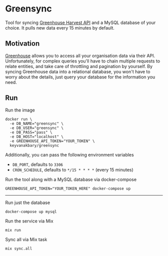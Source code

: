# Greensync

Tool for syncing [Greenhouse Harvest API](https://developers.greenhouse.io/harvest.html) and a MySQL database of your choice. It pulls new data every 15 minutes by default.

## Motivation

[Greenhouse](https://www.greenhouse.io/) allows you to access all your organisation data via their API. Unfortunately, for complex queries you'll have to chain multiple requests to relate entities, and take care of throttling and pagination by yourself. By syncing Greenhouse data into a relational database, you won't have to worry about the details, just query your database for the information you need.

## Run

Run the image

    docker run \
      -e DB_NAME="greensync" \
      -e DB_USER="greensync" \
      -e DB_PASS="pass" \
      -e DB_HOST="localhost" \
      -e GREENHOUSE_API_TOKEN="YOUR_TOKEN" \
      keyvanakbary/greensync

Additionally, you can pass the following environment variables

* `DB_PORT`, defaults to `3306`
* `CRON_SCHEDULE`, defaults to `*/15 * * * *` (every 15 minutes)

Run the tool along with a MySQL database via docker-compose

    GREENHOUSE_API_TOKEN="YOUR_TOKEN_HERE" docker-compose up

---

Run just the database

    docker-compose up mysql

Run the service via Mix

    mix run

Sync all via Mix task

    mix sync.all